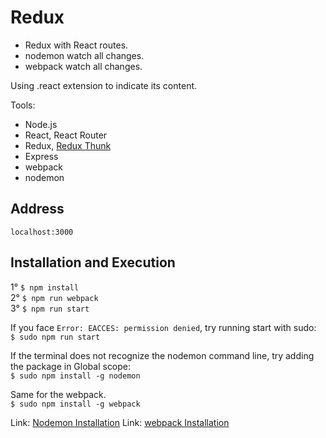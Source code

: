 # Redux

- Redux with React routes.
- nodemon watch all changes.
- webpack watch all changes.

Using .react extension to indicate its content.

Tools:
- Node.js
- React, React Router
- Redux, [Redux Thunk](https://github.com/gaearon/redux-thunk)
- Express
- webpack
- nodemon

## Address
`localhost:3000`

## Installation and Execution

1° `$ npm install`<br>
2° `$ npm run webpack`<br>
3° `$ npm run start`<br>

If you face `Error: EACCES: permission denied`, try running start with sudo:<br>
`$ sudo npm run start`

If the terminal does not recognize the nodemon command line, try adding the package in Global scope:<br>
`$ sudo npm install -g nodemon`

Same for the webpack.<br>
`$ sudo npm install -g webpack`

Link: <a href="https://github.com/remy/nodemon">Nodemon Installation</a>
Link: <a href="https://github.com/webpack/webpack">webpack Installation</a>
